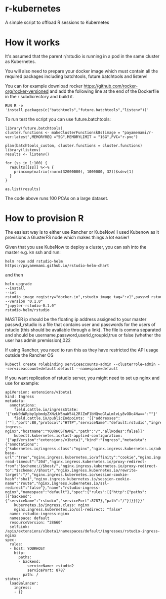 # r-kubernetes
A simple script to offload R sessions to Kubernetes

# How it works
It's assumed that the parent r/rstudio is running in a pod in the same cluster as Kubernetes. 

You will also need to prepare your docker image which must contain all the required packages including batchtools, future.batchtools and listenv!

You can for example download rocker https://github.com/rocker-org/rocker-versioned and add the following line at the end of the Dockerfile in the r subdicrectory and build it.
```
RUN R -e 'install.packages(c("batchtools","future.batchtools","listenv"))'
```
To run test the script you can use future.batchtools:

```
library(future.batchtools)
cluster.functions <- makeClusterFunctionsk8s(image = "payamemami/r-ver:latest",MEMORYREQ ="5G",MEMORYLIMIT = "16G",PVC="r-pvc")

plan(batchtools_custom, cluster.functions = cluster.functions)
library(listenv)
results <- listenv()

for (ss in 1:100) {
  results[[ss]] %<-% {
    princomp(matrix(rnorm(32000000), 1000000, 32))$sdev[1]
  }
}

as.list(results)
```

The code above runs 100 PCAs on a large dataset. 

# How to provision R

The easiest way is to either use Rancher or KubeNow! I used Kubenow as it provisions a GlusterFS node which makes things a lot easier!

Given that you use KubeNow to deploy a cluster, you can ssh into the master e.g. kn ssh and run:

    helm repo add rstudio-helm
    https://payamemami.github.io/rstudio-helm-chart

and then 

    helm upgrade
    --install
    --set rstudio_image_registry="docker.io",rstudio_image_tag=":v1",passwd_rstudio="https://raw.githubusercontent.com/PayamEmami/tmp/master/tt.txt",use_ingress="yes",hostname="rstudio",domain="MASTERIP.nip.io",external_ingress_controller="yes",pvc_exists="yes",rstudio_pvc="yourPVC",rstudio_resource_req_cpu="2",rstudio_resource_req_memory="5G"
    --version "0.1.0"
    "jupyter-rstudio-0.1.0"
    rstudio-helm/rstudio


MASTER ip should be the floating ip address assigned to your master passwd_rstudio is a file that contains user and passwords for the users of rstudio (this should be available through a link). The file is comma separated and should be username,password,userid,groupid,true or false (whether the user has admin premission),022

If using Rancher, you need to run this as they have restricted the API usage outside the Rancher OS

```
kubectl create rolebinding serviceaccounts-admin --clusterrole=admin --serviceaccount=default:default --namespace=default
```

If you want replication of rstudio server, you might need to set up nginx and use for example:

```
apiVersion: extensions/v1beta1
kind: Ingress
metadata:
  annotations:
    field.cattle.io/ingressState: '{"cnN0dWRpby1pbmdyZXNzLW5naW54L2RlZmF1bHQveGlwLmlvLy8vODc4Nw==":""}'
    field.cattle.io/publicEndpoints: '[{"addresses":[""],"port":80,"protocol":"HTTP","serviceName":"default:rstudio","ingressName":"default:rstudio-ingress-nginx","hostname":"YOURHOSTNAME","path":"/","allNodes":false}]'
    kubectl.kubernetes.io/last-applied-configuration: '{"apiVersion":"extensions/v1beta1","kind":"Ingress","metadata":{"annotations":{"kubernetes.io/ingress.class":"nginx","nginx.ingress.kubernetes.io/add-base-url":"true","nginx.ingress.kubernetes.io/affinity":"cookie","nginx.ingress.kubernetes.io/proxy-read-timeout":"20d","nginx.ingress.kubernetes.io/proxy-redirect-from":"$scheme://$host/","nginx.ingress.kubernetes.io/proxy-redirect-to":"$scheme://$host/","nginx.ingress.kubernetes.io/rewrite-target":"/","nginx.ingress.kubernetes.io/session-cookie-hash":"sha1","nginx.ingress.kubernetes.io/session-cookie-name":"route","nginx.ingress.kubernetes.io/ssl-redirect":"false"},"name":"rstudio-ingress-nginx","namespace":"default"},"spec":{"rules":[{"http":{"paths":[{"backend":{"serviceName":"rstudio","servicePort":8787},"path":"/"}]}}]}}'
    kubernetes.io/ingress.class: nginx
    nginx.ingress.kubernetes.io/ssl-redirect: "false"
  name: rstudio-ingress-nginx
  namespace: default
  resourceVersion: "28660"
  selfLink: /apis/extensions/v1beta1/namespaces/default/ingresses/rstudio-ingress-nginx
spec:
  rules:
  - host: YOURHOST
    http:
      paths:
      - backend:
          serviceName: rstudio2
          servicePort: 8787
        path: /
status:
  loadBalancer:
    ingress:
    - {}
```
